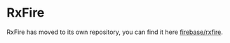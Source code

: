 # RxFire

RxFire has moved to its own repository, you can find it here [firebase/rxfire](https://github.com/firebase/rxfire).